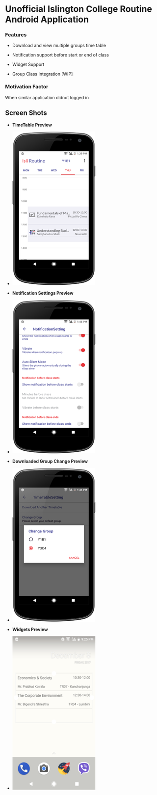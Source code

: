 
# Unofficial Islington College Routine Android Application

### Features

- Download and view multiple groups time table

- Notification support before start or end of class

- Widget Support

- Group Class Integration [WIP]

### Motivation Factor

When similar application didnot logged in

## Screen Shots
  
  
  - **TimeTable Preview**
  - <img src="https://github.com/blacpythoz/isliroutine/raw/master/screenshots/device-2017-12-10-220013.png" height=500 width=270>

  
  - **Notification Settings Preview**
  - <img src="https://github.com/blacpythoz/isliroutine/raw/master/screenshots/device-2017-12-10-220242.png" height=500 width=270>
  
  
  - **Downloaded Group Change Preview**
  - <img src="https://github.com/blacpythoz/isliroutine/raw/master/screenshots/device-2017-12-10-220416.png" height=500 width=270>
    
  
  - **Widgets Preview**
  - <img src="https://github.com/blacpythoz/isliroutine/raw/master/screenshots/device-2017-12-08-212545.png" height=500 width=270>
